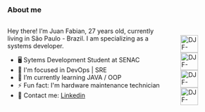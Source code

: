 ### About me
<div style="display: flex">
  <div align="left">
  <p>Hey there! I’m Juan Fabian, 27 years old, currently living in São Paulo - Brazil. I am specializing as a systems developer.</p>
  
  - 🖥️ Sytems Development Student at SENAC
  - 🔭 I'm focused in DevOps | SRE
  - 🌱 I’m currently learning JAVA / OOP
  - ⚡️ Fun fact: I'm hardware maintenance technician
  - 💌 Contact me: <a href="https://www.linkedin.com/in/juanfabianmarcal/">Linkedin</a>    
</div>

</br>

<div style="display: inline_block; padding: 2rem; margin: auto; widith: 2rem">
  <img align="center" alt="DJF-CSS" height="40" width="40" src="https://cdn.jsdelivr.net/gh/devicons/devicon@latest/icons/java/java-original.svg">
  <img align="center" alt="DJF-HTML" height="40" width="40" src="https://cdn.jsdelivr.net/gh/devicons/devicon@latest/icons/mysql/mysql-original.svg">
  <img align="center" alt="DJF-CSS" height="40" width="40" src="https://cdn.jsdelivr.net/gh/devicons/devicon@latest/icons/mongodb/mongodb-original.svg">  
  <img align="center" alt="DJF-CSS" height="40" width="40" src="https://cdn.jsdelivr.net/gh/devicons/devicon@latest/icons/docker/docker-original.svg">
</div>
